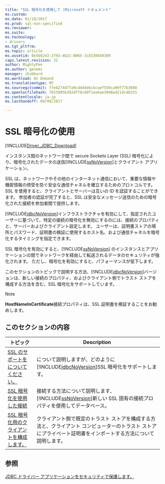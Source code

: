 ```yaml
---
title: "SSL 暗号化を使用して |Microsoft ドキュメント"
ms.custom: 
ms.date: 01/19/2017
ms.prod: sql-non-specified
ms.reviewer: 
ms.suite: 
ms.technology:
- drivers
ms.tgt_pltfrm: 
ms.topic: article
ms.assetid: 8e566243-2f93-4b21-8065-3c8336649309
caps.latest.revision: 32
author: MightyPen
ms.author: genemi
manager: jhubbard
ms.workload: On Demand
ms.translationtype: MT
ms.sourcegitcommit: f7e6274d77a9cdd4de6cbcaef559ca99f77b3608
ms.openlocfilehash: 7923995b392dff8c80f1ee6ae3946e421dc46331
ms.contentlocale: ja-jp
ms.lasthandoff: 09/09/2017

---
```

# <a name="using-ssl-encryption"></a>SSL 暗号化の使用
[!INCLUDE[Driver_JDBC_Download](../../includes/driver_jdbc_download.md)]

  インスタンス間のネットワーク間で secure Sockets Layer (SSL) 暗号化により、暗号化されたデータの送信[!INCLUDE[ssNoVersion](../../includes/ssnoversion_md.md)]とクライアント アプリケーション。  
  
 SSL は、ネットワークやその他のインターネット通信において、重要な情報や機密情報の傍受を防ぐ安全な通信チャネルを確立するためのプロトコルです。 SSL を使用すると、クライアントとサーバーは互いの ID を認証することができます。 参加者の認証が完了すると、SSL は安全なメッセージ送信のための暗号化された接続を参加者間で提供します。  
  
 [!INCLUDE[jdbcNoVersion](../../includes/jdbcnoversion_md.md)]インフラストラクチャを有効にして、指定されたユーザーに基づいて、特定の接続の暗号化を無効にするのには、接続のプロパティと、サーバーおよびクライアント設定します。 ユーザーは、証明書ストアの場所とパスワード、証明書の検証に使用するホスト名、および通信チャネルを暗号化するタイミングを指定できます。  
  
 SSL 暗号化を有効にすると、[!INCLUDE[ssNoVersion](../../includes/ssnoversion_md.md)] のインスタンスとアプリケーションの間でネットワークを経由して転送されるデータのセキュリティが強化されます。 ただし、暗号化を有効にすると、パフォーマンスが低下します。  
  
 このセクションのトピックで説明する方法、[!INCLUDE[jdbcNoVersion](../../includes/jdbcnoversion_md.md)]バージョンは、新しい接続のプロパティ、およびクライアント側でトラスト ストアを構成する方法を含む、SSL 暗号化をサポートしています。  
  
> [!NOTE]  
>  **HostNameInCertificate**接続プロパティは、SSL 証明書を検証することをお勧めします。  
  
## <a name="in-this-section"></a>このセクションの内容  
  
|トピック|Description|  
|-----------|-----------------|  
|[SSL のサポートをについてください。](../../connect/jdbc/understanding-ssl-support.md)|について説明しますが、どのように[!INCLUDE[jdbcNoVersion](../../includes/jdbcnoversion_md.md)]SSL 暗号化をサポートします。|  
|[SSL 暗号化を使用した接続](../../connect/jdbc/connecting-with-ssl-encryption.md)|接続する方法について説明します、[!INCLUDE[ssNoVersion](../../includes/ssnoversion_md.md)]新しい SSL 固有の接続プロパティを使用してデータベース。|  
|[SSL 暗号化用のクライアントを構成します。](../../connect/jdbc/configuring-the-client-for-ssl-encryption.md)|クライアント側で既定のトラスト ストアを構成する方法と、クライアント コンピューターのトラスト ストアにプライベート証明書をインポートする方法について説明します。|  
  
## <a name="see-also"></a>参照  
 [JDBC ドライバー アプリケーションをセキュリティで保護します。](../../connect/jdbc/securing-jdbc-driver-applications.md)  
  
  

